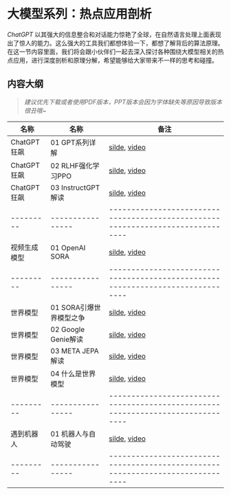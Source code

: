 # 大模型系列：热点应用剖析

*ChatGPT* 以其强大的信息整合和对话能力惊艳了全球，在自然语言处理上面表现出了惊人的能力。这么强大的工具我们都想体验一下，都想了解背后的算法原理。在这一节内容里面，我们将会跟小伙伴们一起去深入探讨各种围绕大模型相关的热点应用，进行深度剖析和原理分解，希望能够给大家带来不一样的思考和碰撞。

## 内容大纲

> *建议优先下载或者使用PDF版本，PPT版本会因为字体缺失等原因导致版本很丑哦~*

| 名称        | 名称               | 备注                                                                              |
| --------- | ---------------- | ------------------------------------------------------------------------------- |
| ChatGPT狂飙 | 01 GPT系列详解       | [silde](./chatGPT01.pdf), [video](https://www.bilibili.com/video/BV1kv4y1s7V7/) |
| ChatGPT狂飙 | 02 RLHF强化学习PPO   | [silde](./chatGPT02.pdf), [video](https://www.bilibili.com/video/BV1w8411M7YB/) |
| ChatGPT狂飙 | 03 InstructGPT解读 | [silde](./chatGPT03.pdf), [video](https://www.bilibili.com/video/BV1e24y1s7k8/) |
| --------- | ---------------- | ------------------------------------------------------------------------------- |
| 视频生成模型 | 01 OpenAI SORA | [silde](./SORA.pdf), [video](https://www.bilibili.com/video/BV1jx421C7mG/) |
| --------- | ---------------- | ------------------------------------------------------------------------------- |
| 世界模型 | 01 SORA引爆世界模型之争 | [silde](./WorldModel01.pdf), [video](https://www.bilibili.com/video/BV1dH4y1p7zt/) |
| 世界模型 | 02 Google Genie解读  | [silde](./WorldModel01.pdf), [video](https://www.bilibili.com/video/BV1b6421F7Tq/) |
| 世界模型 | 03 META JEPA解读 | [silde](./WorldModel01.pdf), [video](https://www.bilibili.com/video/BV1v1421Q73e/) |
| 世界模型 | 04 什么是世界模型 | [silde](./WorldModel01.pdf), [video](https://www.bilibili.com/video/BV1GZ421t7jr/) |
| --------- | ---------------- | ------------------------------------------------------------------------------- |
| 遇到机器人 | 01 机器人与自动驾驶 | [silde](./Robot.pdf), [video]() |
| --------- | ---------------- | ------------------------------------------------------------------------------- |
